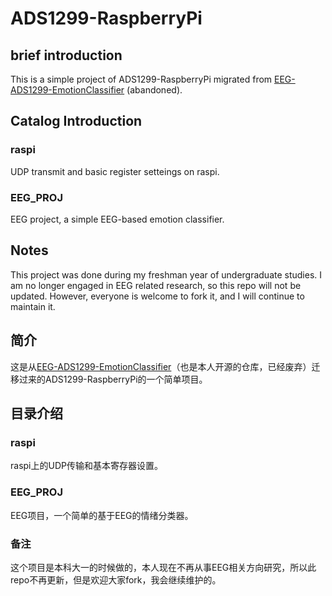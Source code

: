 # ADS1299-RaspberryPi
## brief introduction
This is a simple project of ADS1299-RaspberryPi migrated from [EEG-ADS1299-EmotionClassifier](https://github.com/ZakiZhang168/EEG-ADS1299-EmotionClassifier) (abandoned).


## Catalog Introduction
### raspi
UDP transmit and basic register setteings on raspi.
### EEG_PROJ
EEG project, a simple EEG-based emotion classifier.

## Notes
This project was done during my freshman year of undergraduate studies. I am no longer engaged in EEG related research, so this repo will not be updated. However, everyone is welcome to fork it, and I will continue to maintain it.

## 简介
这是从[EEG-ADS1299-EmotionClassifier](https://github.com/ZakiZhang168/EEG-ADS1299-EmotionClassifier)（也是本人开源的仓库，已经废弃）迁移过来的ADS1299-RaspberryPi的一个简单项目。
## 目录介绍
### raspi
raspi上的UDP传输和基本寄存器设置。
### EEG_PROJ
EEG项目，一个简单的基于EEG的情绪分类器。
### 备注
这个项目是本科大一的时候做的，本人现在不再从事EEG相关方向研究，所以此repo不再更新，但是欢迎大家fork，我会继续维护的。